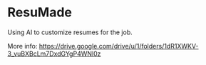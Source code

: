 # ResuMade
Using AI to customize resumes for the job.

More info: https://drive.google.com/drive/u/1/folders/1dR1XWKV-3_vuBXBcLm7DxdGYgP4WNl0z
